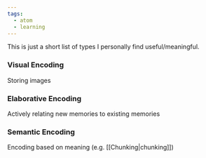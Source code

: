 ```yaml
---
tags:
  - atom
  - learning
---
```

This is just a short list of types I personally find useful/meaningful.
### Visual Encoding
Storing images
### Elaborative Encoding
Actively relating new memories to existing memories
### Semantic Encoding
Encoding based on meaning (e.g. [[Chunking|chunking]])